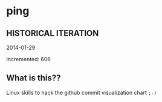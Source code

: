 # ping

## HISTORICAL ITERATION
2014-01-29

Incremented: 606

## What is this?? 
Linux skills to hack the github commit visualization chart `;-)`

